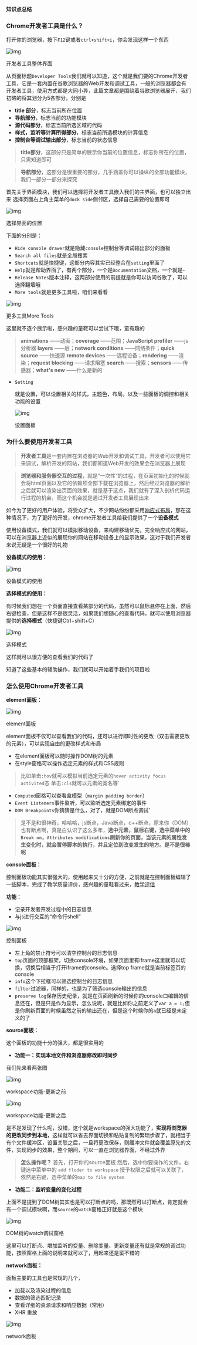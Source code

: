 **知识点总结**

### Chrome开发者工具是什么？

打开你的浏览器，按下`F12`键或者`ctrl+shift+i`，你会发现这样一个东西
 

![img](https:////upload-images.jianshu.io/upload_images/9428215-21d2dfc08a051f6f.png?imageMogr2/auto-orient/strip|imageView2/2/w/1200/format/webp)

开发者工具整体界面



从页面标题`Developer Tools`我们就可以知道，这个就是我们要的Chrome开发者工具，它是一套内置在谷歌浏览器的Web开发和调试工具，一般的浏览器都会有开发者工具，使用方式都是大同小异，此篇文章都是围绕着谷歌浏览器展开，我们初略的将其划分为5各部分，分别是

-  **title 部分**，标志当前所在位置
-  **导航部分**，标志当前的功能模块
-  **源代码部分**，标志当前所选区域的代码
-  **样式，监听等计算所得部分**，标志当前所选模块的计算信息
-  **控制台等调试输出部分**，标志当前的状态信息

> **title部分**，这部分只是简单的展示你当前的位置信息，标志你所在的位置，只需知道即可

> **导航部分**，这部分是很重要的部分，几乎涵盖你可以操纵的全部功能模块，我们一部分一部分来探究

首先关于界面模块，我们可以选择将开发者工具嵌入我们的主界面，也可以独立出来
 选择页面右上角主菜单的`dock side`侧邻区，选择自己需要的位置即可

![img](https:////upload-images.jianshu.io/upload_images/9428215-c17d440aafc9815b.png?imageMogr2/auto-orient/strip|imageView2/2/w/273/format/webp)

选择界面的位置

下面的分别是：

-  `Hide console drawer`就是隐藏`console`控制台等调试输出部分的面板
-  `Search all files`就是全局搜索
-  `Shortcuts`就是快捷键，这部分内容其实已经整合在`setting`里面了
-  `Help`就是帮助界面了，有两个部分，一个是`Documentation`文档，一个就是-
-  `Release Notes`版本注释，这两部分使用的前提就是你可以访问谷歌了，可以选择翻墙哦
-  `More tools`就是更多工具啦，咱们来看看

![img](https:////upload-images.jianshu.io/upload_images/9428215-7b440b2f13631b1b.png?imageMogr2/auto-orient/strip|imageView2/2/w/466/format/webp)

更多工具More Tools

这里就不逐个展示啦，感兴趣的童鞋可以尝试下哦，蛮有趣的

> **animations** ——动画；**coverage** ——范围；**JavaScript profiler** ——js分析器
>  **layers** ——层；**network conditions** ——网络条件；**quick source** ——快速源
>  **remote devices** ——远程设备；**rendering** ——渲染；**request blocking** ——请求阻塞
>  **search** ——搜索；**sensors** ——传感器；**what's new** ——什么是新的

- ```
  Setting
  ```

  就是设置，可以设置相关的样式，主题色，布局，以及一些面板的调控和相关功能的设置

  ![img](https:////upload-images.jianshu.io/upload_images/9428215-c51d4d5003defa1c.png?imageMogr2/auto-orient/strip|imageView2/2/w/867/format/webp)

  设置面板

### 为什么要使用开发者工具

> **开发者工具**是一套内置在浏览器的Web开发和调试工具，开发者可以使用它来调试，解析开发的网站，我们都知道Web开发的效果会在浏览器上展现

> **浏览器和服务器交互的过程**，就是”一次性“的过程，在页面初始化的时候就会将html页面以及它的依赖项全部下载在浏览器上，然后经过浏览器的解析之后就可以渲染出页面的效果，就是基于这点，我们就有了深入剖析代码运行过程的机会，而这个机会就是通过开发者工具展现出来

如今为了更好的用户体验，将受众扩大，不少网站纷纷都采用[响应式布局](https://link.jianshu.com?t=https%3A%2F%2Fbaike.baidu.com%2Fitem%2F%E5%93%8D%E5%BA%94%E5%BC%8F%E5%B8%83%E5%B1%80%2F1220833)，那在这种情况下，为了更好的开发，chrome开发者工具给我们提供了一个**设备模式**

使用设备模式，我们就可以模拟移动设备，来构建移动优先，完全响应式的网站，可以在浏览器上近似的展现你的网站在移动设备上的显示效果，这对于我们开发者来说无疑是一个很好的礼物

**设备模式的使用：**

![img](https:////upload-images.jianshu.io/upload_images/9428215-d2b0c2fab3142853.png?imageMogr2/auto-orient/strip|imageView2/2/w/577/format/webp)

设备模式的使用

**选择模式的使用：**

有时候我们想在一个页面直接查看某部分的代码，虽然可以鼠标悬停在上面，然后右键检查，但是这样不是很灵活，如果我们想随心的查看代码，就可以使用浏览器提供的**选择模式**（快捷键Ctrl+shift+C）

![img](https:////upload-images.jianshu.io/upload_images/9428215-75b2cf50f006c24c.png?imageMogr2/auto-orient/strip|imageView2/2/w/29/format/webp)

选择模式



这样就可以很方便的查看我们的代码了

知道了这些基本的辅助操作，我们就可以开始着手我们的项目啦

### 怎么使用Chrome开发者工具

**element面板：**

![img](https:////upload-images.jianshu.io/upload_images/9428215-aadc697980c90cf3.png?imageMogr2/auto-orient/strip|imageView2/2/w/1016/format/webp)

element面板

element面板不仅可以查看我们的代码，还可以进行即时性的更改（双击需要更改的元素），可以实现自由的更改样式和布局

- 在element面板可以随时操作DOM树的元素
- 在style窗格可以操作选定元素的样式和CSS规则

> 比如单击`:hov`就可以模拟当前选定元素的`hover activity focus activited`态
>  单击`:cls`就可以元素的类名等‘

-  `Computed`窗格可以查看盒模型（`margin padding border`）
-  `Event Listeners`事件监听，可以监听选定元素绑定的事件
-  `DOM Breakpoints`你猜猜是什么，对了，就是DOM断点调试’

> 是不是和很神奇，哈哈哈，js断点，Java断点，c++断点，原来你（DOM）也有断点啊，真是白认识了这么多年，**选中元素，鼠标右键，选中菜单中的`Break on`，`Attributes modifications`刷新你的页面，当该元素的属性发生变化时，就会暂停脚本的执行，并且定位到改变发生的地方。是不是很棒呢**

**console面板：**

控制面板功能其实很强大的，使用起来又十分的方便，之前就是在控制面板编辑了一些脚本，完成了教学质量评价，感兴趣的童鞋看过来，[教学评估](https://www.jianshu.com/p/cffb553164dc)

   **功能：**

- 记录开发者开发过程中的日志信息
- 与js进行交互的“命令行shell”

![img](https:////upload-images.jianshu.io/upload_images/9428215-b53309c6f87828db.png?imageMogr2/auto-orient/strip|imageView2/2/w/1028/format/webp)

控制面板

- 左上角的禁止符号可以清空控制台的日志信息
- `top`页面的顶部框架，切换console环境，如果页面里有iframe这里就可以切换，切换后相当于打开iframe的console。选择top frame就是当前标签页的console
- `info`这个下拉框可以筛选控制台的日志信息
- `filter`过滤器，同样的，也是为了筛选console输出的信息
- `preserve log`保存历史纪录，就是在页面刷新的时候你的console口编辑的信息还在，但是只是作为显示，怎么说呢，就是比如你之前定义了`var a = 1;`但是你刷新页面的时候虽然之前的输出还在，但是这个时候你的`a`就已经是未定义的了

**source面板：**

这个面板的功能十分的强大，都是很实用的

- **功能一：实现本地文件和浏览器修改即时同步**

我们先来看两张图

![img](https:////upload-images.jianshu.io/upload_images/9428215-73761b5b8b9c991c.png?imageMogr2/auto-orient/strip|imageView2/2/w/774/format/webp)

workspace功能-更新之前

![img](https:////upload-images.jianshu.io/upload_images/9428215-5765e67adc46c530.png?imageMogr2/auto-orient/strip|imageView2/2/w/757/format/webp)

workspace功能-更新之后

是不是发现了什么呢，没错，这个就是workspace的强大功能了，**实现将浏览器的更改同步到本地**，这样就可以省去界面切换和粘贴复制的繁琐步骤了，就相当于有个文件缓冲区，设置关联之后，一旦将更改保存，则缓冲文件就会覆盖原先的文件，实现同步的效果，整个期间，可以一直在浏览器界面，不经过外界

> **怎么操作呢？**
>  首先，打开你的source面板
>  然后，选中你要操作的文件，右键选中菜单中的 `add floder to workspace`
>  授予权限之后就可以关联了，依然是右键，选中菜单的`map to file system`

- **功能二：监听变量的变化过程**

上面不是提到了DOM树其实也是可以打断点的吗，那既然可以打断点，肯定就会有一个调试模块啊，而`source`的`watch`窗格正好就是这个模块

![img](https:////upload-images.jianshu.io/upload_images/9428215-e3f108d551daf0f2.png?imageMogr2/auto-orient/strip|imageView2/2/w/414/format/webp)

DOM树的watch调试窗格

这里可以打断点、增加监听的变量、删除变量、更新变量还有就是常规的调试功能，按照窗格上面的说明来就可以了，用起来还是蛮不错的

**network面板：**

面板主要的工具也是常规的几个，

- 加载以及渲染过程的信息
- 数据的筛选匹配记录
- 查看详细的资源请求和响应数据（常用）
- XHR 重放

![img](https:////upload-images.jianshu.io/upload_images/9428215-3be11ba05f3d68ba.png?imageMogr2/auto-orient/strip|imageView2/2/w/1045/format/webp)

network面板